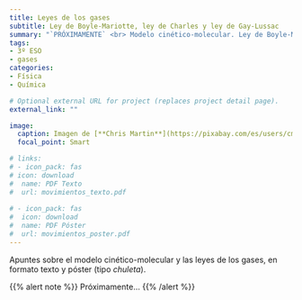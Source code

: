 ```yaml
---
title: Leyes de los gases
subtitle: Ley de Boyle-Mariotte, ley de Charles y ley de Gay-Lussac
summary: "`PRÓXIMAMENTE` <br> Modelo cinético-molecular. Ley de Boyle-Mariotte, ley de Charles y ley de Gay-Lussac."
tags:
- 3º ESO
- gases
categories:
- Física
- Química

# Optional external URL for project (replaces project detail page).
external_link: ""

image:
  caption: Imagen de [**Chris Martin**](https://pixabay.com/es/users/cmart29-3708955/) en [Pixabay](https://pixabay.com/es/)
  focal_point: Smart

# links:
# - icon_pack: fas
# icon: download
#  name: PDF Texto
#  url: movimientos_texto.pdf
  
# - icon_pack: fas
#  icon: download
#  name: PDF Póster
#  url: movimientos_poster.pdf  
---
```


Apuntes sobre el modelo cinético-molecular y las leyes de los gases, en formato texto y póster (tipo _chuleta_).

{{% alert note %}}
Próximamente...
{{% /alert %}}